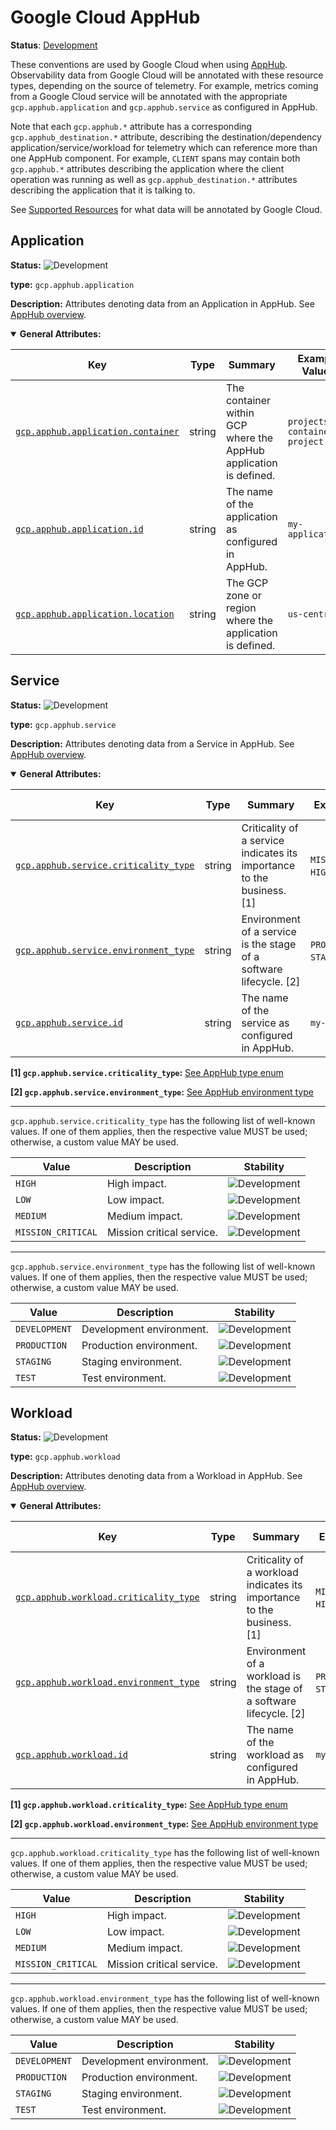 # Google Cloud AppHub

**Status**: [Development][DocumentStatus]

These conventions are used by Google Cloud when using [AppHub](https://cloud.google.com/app-hub/docs/overview). Observability
data from Google Cloud will be annotated with these resource types, depending
on the source of telemetry. For example, metrics coming from a Google Cloud
service will be annotated with the appropriate `gcp.apphub.application` and
`gcp.apphub.service` as configured in AppHub.

Note that each `gcp.apphub.*` attribute has a corresponding `gcp.apphub_destination.*` attribute, describing the
destination/dependency application/service/workload for telemetry which can reference more than one AppHub component.
For example, `CLIENT` spans may contain both `gcp.apphub.*` attributes describing the application where the client
operation was running as well as `gcp.apphub_destination.*` attributes describing the application that it is talking to.

See [Supported Resources](https://cloud.google.com/app-hub/docs/supported-resources) for what data will be annotated by Google Cloud.

## Application

<!-- semconv entity.gcp.apphub.application -->
<!-- NOTE: THIS TEXT IS AUTOGENERATED. DO NOT EDIT BY HAND. -->
<!-- see templates/registry/markdown/snippet.md.j2 -->
<!-- prettier-ignore-start -->
<!-- markdownlint-capture -->
<!-- markdownlint-disable -->

**Status:** ![Development](https://img.shields.io/badge/-development-blue)

**type:** `gcp.apphub.application`

**Description:** Attributes denoting data from an Application in AppHub. See [AppHub overview](https://cloud.google.com/app-hub/docs/overview).

<details open>
<summary><b>General Attributes:</b></summary>

| Key | Type | Summary | Example Values | [Requirement Level](https://opentelemetry.io/docs/specs/semconv/general/attribute-requirement-level/) | Stability |
|---|---|---|---|---|---|
| [`gcp.apphub.application.container`](/docs/registry/attributes/gcp.md) | string | The container within GCP where the AppHub application is defined. | `projects/my-container-project` | `Required` | ![Development](https://img.shields.io/badge/-development-blue) |
| [`gcp.apphub.application.id`](/docs/registry/attributes/gcp.md) | string | The name of the application as configured in AppHub. | `my-application` | `Required` | ![Development](https://img.shields.io/badge/-development-blue) |
| [`gcp.apphub.application.location`](/docs/registry/attributes/gcp.md) | string | The GCP zone or region where the application is defined. | `us-central1` | `Required` | ![Development](https://img.shields.io/badge/-development-blue) |
</details>

<!-- markdownlint-restore -->
<!-- prettier-ignore-end -->
<!-- END AUTOGENERATED TEXT -->
<!-- endsemconv -->

## Service

<!-- semconv entity.gcp.apphub.service -->
<!-- NOTE: THIS TEXT IS AUTOGENERATED. DO NOT EDIT BY HAND. -->
<!-- see templates/registry/markdown/snippet.md.j2 -->
<!-- prettier-ignore-start -->
<!-- markdownlint-capture -->
<!-- markdownlint-disable -->

**Status:** ![Development](https://img.shields.io/badge/-development-blue)

**type:** `gcp.apphub.service`

**Description:** Attributes denoting data from a Service in AppHub. See [AppHub overview](https://cloud.google.com/app-hub/docs/overview).

<details open>
<summary><b>General Attributes:</b></summary>

| Key | Type | Summary | Example Values | [Requirement Level](https://opentelemetry.io/docs/specs/semconv/general/attribute-requirement-level/) | Stability |
|---|---|---|---|---|---|
| [`gcp.apphub.service.criticality_type`](/docs/registry/attributes/gcp.md) | string | Criticality of a service indicates its importance to the business. [1] | `MISSION_CRITICAL`; `HIGH`; `MEDIUM` | `Required` | ![Development](https://img.shields.io/badge/-development-blue) |
| [`gcp.apphub.service.environment_type`](/docs/registry/attributes/gcp.md) | string | Environment of a service is the stage of a software lifecycle. [2] | `PRODUCTION`; `STAGING`; `TEST` | `Required` | ![Development](https://img.shields.io/badge/-development-blue) |
| [`gcp.apphub.service.id`](/docs/registry/attributes/gcp.md) | string | The name of the service as configured in AppHub. | `my-service` | `Required` | ![Development](https://img.shields.io/badge/-development-blue) |

**[1] `gcp.apphub.service.criticality_type`:** [See AppHub type enum](https://cloud.google.com/app-hub/docs/reference/rest/v1/Attributes#type)

**[2] `gcp.apphub.service.environment_type`:** [See AppHub environment type](https://cloud.google.com/app-hub/docs/reference/rest/v1/Attributes#type_1)

---

`gcp.apphub.service.criticality_type` has the following list of well-known values. If one of them applies, then the respective value MUST be used; otherwise, a custom value MAY be used.

| Value  | Description | Stability |
|---|---|---|
| `HIGH` | High impact. | ![Development](https://img.shields.io/badge/-development-blue) |
| `LOW` | Low impact. | ![Development](https://img.shields.io/badge/-development-blue) |
| `MEDIUM` | Medium impact. | ![Development](https://img.shields.io/badge/-development-blue) |
| `MISSION_CRITICAL` | Mission critical service. | ![Development](https://img.shields.io/badge/-development-blue) |

---

`gcp.apphub.service.environment_type` has the following list of well-known values. If one of them applies, then the respective value MUST be used; otherwise, a custom value MAY be used.

| Value  | Description | Stability |
|---|---|---|
| `DEVELOPMENT` | Development environment. | ![Development](https://img.shields.io/badge/-development-blue) |
| `PRODUCTION` | Production environment. | ![Development](https://img.shields.io/badge/-development-blue) |
| `STAGING` | Staging environment. | ![Development](https://img.shields.io/badge/-development-blue) |
| `TEST` | Test environment. | ![Development](https://img.shields.io/badge/-development-blue) |
</details>

<!-- markdownlint-restore -->
<!-- prettier-ignore-end -->
<!-- END AUTOGENERATED TEXT -->
<!-- endsemconv -->

## Workload

<!-- semconv entity.gcp.apphub.workload -->
<!-- NOTE: THIS TEXT IS AUTOGENERATED. DO NOT EDIT BY HAND. -->
<!-- see templates/registry/markdown/snippet.md.j2 -->
<!-- prettier-ignore-start -->
<!-- markdownlint-capture -->
<!-- markdownlint-disable -->

**Status:** ![Development](https://img.shields.io/badge/-development-blue)

**type:** `gcp.apphub.workload`

**Description:** Attributes denoting data from a Workload in AppHub. See [AppHub overview](https://cloud.google.com/app-hub/docs/overview).

<details open>
<summary><b>General Attributes:</b></summary>

| Key | Type | Summary | Example Values | [Requirement Level](https://opentelemetry.io/docs/specs/semconv/general/attribute-requirement-level/) | Stability |
|---|---|---|---|---|---|
| [`gcp.apphub.workload.criticality_type`](/docs/registry/attributes/gcp.md) | string | Criticality of a workload indicates its importance to the business. [1] | `MISSION_CRITICAL`; `HIGH`; `MEDIUM` | `Required` | ![Development](https://img.shields.io/badge/-development-blue) |
| [`gcp.apphub.workload.environment_type`](/docs/registry/attributes/gcp.md) | string | Environment of a workload is the stage of a software lifecycle. [2] | `PRODUCTION`; `STAGING`; `TEST` | `Required` | ![Development](https://img.shields.io/badge/-development-blue) |
| [`gcp.apphub.workload.id`](/docs/registry/attributes/gcp.md) | string | The name of the workload as configured in AppHub. | `my-workload` | `Required` | ![Development](https://img.shields.io/badge/-development-blue) |

**[1] `gcp.apphub.workload.criticality_type`:** [See AppHub type enum](https://cloud.google.com/app-hub/docs/reference/rest/v1/Attributes#type)

**[2] `gcp.apphub.workload.environment_type`:** [See AppHub environment type](https://cloud.google.com/app-hub/docs/reference/rest/v1/Attributes#type_1)

---

`gcp.apphub.workload.criticality_type` has the following list of well-known values. If one of them applies, then the respective value MUST be used; otherwise, a custom value MAY be used.

| Value  | Description | Stability |
|---|---|---|
| `HIGH` | High impact. | ![Development](https://img.shields.io/badge/-development-blue) |
| `LOW` | Low impact. | ![Development](https://img.shields.io/badge/-development-blue) |
| `MEDIUM` | Medium impact. | ![Development](https://img.shields.io/badge/-development-blue) |
| `MISSION_CRITICAL` | Mission critical service. | ![Development](https://img.shields.io/badge/-development-blue) |

---

`gcp.apphub.workload.environment_type` has the following list of well-known values. If one of them applies, then the respective value MUST be used; otherwise, a custom value MAY be used.

| Value  | Description | Stability |
|---|---|---|
| `DEVELOPMENT` | Development environment. | ![Development](https://img.shields.io/badge/-development-blue) |
| `PRODUCTION` | Production environment. | ![Development](https://img.shields.io/badge/-development-blue) |
| `STAGING` | Staging environment. | ![Development](https://img.shields.io/badge/-development-blue) |
| `TEST` | Test environment. | ![Development](https://img.shields.io/badge/-development-blue) |
</details>

<!-- markdownlint-restore -->
<!-- prettier-ignore-end -->
<!-- END AUTOGENERATED TEXT -->
<!-- endsemconv -->

[DocumentStatus]: https://opentelemetry.io/docs/specs/otel/document-status
